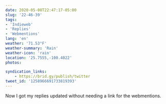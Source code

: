 ```yaml
---
date: 2020-05-08T22:47:17-05:00
slug: '22-46-39'
tags:
- 'Indieweb'
- 'Replies'
- 'Webmentions'
lang: 'en'
weather: '71.53°F'
weather-summary: 'Rain'
weather-icon: 'rain'
location: '25.7555,-100.4022'
photos:

syndication_links:
    - https://brid.gy/publish/twitter
tweet_id: '1258966691733819393'
---
```

Now I got my replies updated without needing a link for the webmentions.   